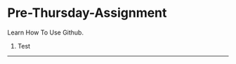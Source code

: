 Pre-Thursday-Assignment
================

Learn How To Use Github.

1) Test
-------------------------
